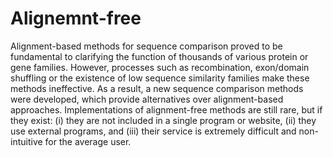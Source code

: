 Alignemnt-free
=============
Alignment-based methods for sequence comparison proved to be fundamental to clarifying the function of thousands of various protein or gene families. However, processes such as recombination, exon/domain shuffling or the existence of low sequence similarity families make these methods ineffective. As a result, a new sequence comparison methods were developed, which provide alternatives over alignment-based approaches. Implementations of alignment-free methods are still rare, but if they exist: (i) they are not included in a single program or website, (ii) they use external programs, and (iii) their service is extremely difficult and non-intuitive for the average user.
